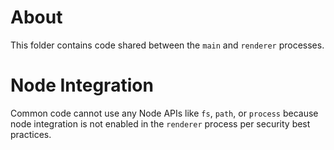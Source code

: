 # About

This folder contains code shared between the `main` and `renderer` processes.

# Node Integration

Common code cannot use any Node APIs like `fs`, `path`, or `process` because
node integration is not enabled in the `renderer` process per security best practices.
